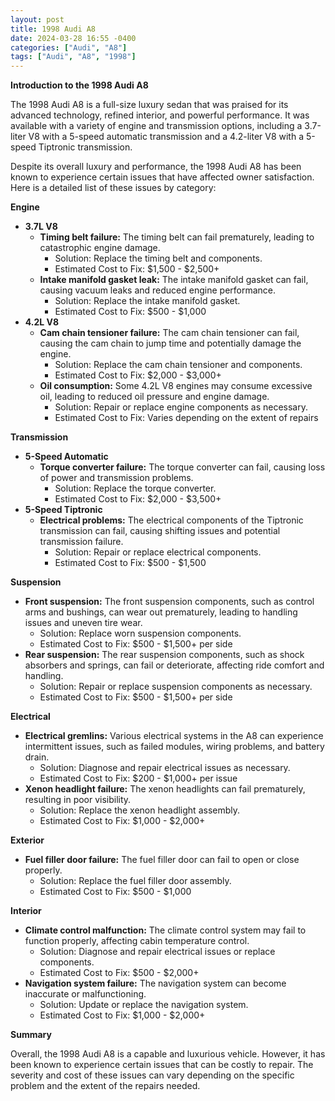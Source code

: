 ```yaml
---
layout: post
title: 1998 Audi A8
date: 2024-03-28 16:55 -0400
categories: ["Audi", "A8"]
tags: ["Audi", "A8", "1998"]
---
```

**Introduction to the 1998 Audi A8**

The 1998 Audi A8 is a full-size luxury sedan that was praised for its advanced technology, refined interior, and powerful performance. It was available with a variety of engine and transmission options, including a 3.7-liter V8 with a 5-speed automatic transmission and a 4.2-liter V8 with a 5-speed Tiptronic transmission.

Despite its overall luxury and performance, the 1998 Audi A8 has been known to experience certain issues that have affected owner satisfaction. Here is a detailed list of these issues by category:

**Engine**

* **3.7L V8**
    * **Timing belt failure:** The timing belt can fail prematurely, leading to catastrophic engine damage.
        * Solution: Replace the timing belt and components.
        * Estimated Cost to Fix: $1,500 - $2,500+
    * **Intake manifold gasket leak:** The intake manifold gasket can fail, causing vacuum leaks and reduced engine performance.
        * Solution: Replace the intake manifold gasket.
        * Estimated Cost to Fix: $500 - $1,000
* **4.2L V8**
    * **Cam chain tensioner failure:** The cam chain tensioner can fail, causing the cam chain to jump time and potentially damage the engine.
        * Solution: Replace the cam chain tensioner and components.
        * Estimated Cost to Fix: $2,000 - $3,000+
    * **Oil consumption:** Some 4.2L V8 engines may consume excessive oil, leading to reduced oil pressure and engine damage.
        * Solution: Repair or replace engine components as necessary.
        * Estimated Cost to Fix: Varies depending on the extent of repairs

**Transmission**

* **5-Speed Automatic**
    * **Torque converter failure:** The torque converter can fail, causing loss of power and transmission problems.
        * Solution: Replace the torque converter.
        * Estimated Cost to Fix: $2,000 - $3,500+
* **5-Speed Tiptronic**
    * **Electrical problems:** The electrical components of the Tiptronic transmission can fail, causing shifting issues and potential transmission failure.
        * Solution: Repair or replace electrical components.
        * Estimated Cost to Fix: $500 - $1,500

**Suspension**

* **Front suspension:** The front suspension components, such as control arms and bushings, can wear out prematurely, leading to handling issues and uneven tire wear.
    * Solution: Replace worn suspension components.
    * Estimated Cost to Fix: $500 - $1,500+ per side
* **Rear suspension:** The rear suspension components, such as shock absorbers and springs, can fail or deteriorate, affecting ride comfort and handling.
    * Solution: Repair or replace suspension components as necessary.
    * Estimated Cost to Fix: $500 - $1,500+ per side

**Electrical**

* **Electrical gremlins:** Various electrical systems in the A8 can experience intermittent issues, such as failed modules, wiring problems, and battery drain.
    * Solution: Diagnose and repair electrical issues as necessary.
    * Estimated Cost to Fix: $200 - $1,000+ per issue
* **Xenon headlight failure:** The xenon headlights can fail prematurely, resulting in poor visibility.
    * Solution: Replace the xenon headlight assembly.
    * Estimated Cost to Fix: $1,000 - $2,000+

**Exterior**

* **Fuel filler door failure:** The fuel filler door can fail to open or close properly.
    * Solution: Replace the fuel filler door assembly.
    * Estimated Cost to Fix: $500 - $1,000

**Interior**

* **Climate control malfunction:** The climate control system may fail to function properly, affecting cabin temperature control.
    * Solution: Diagnose and repair electrical issues or replace components.
    * Estimated Cost to Fix: $500 - $2,000+
* **Navigation system failure:** The navigation system can become inaccurate or malfunctioning.
    * Solution: Update or replace the navigation system.
    * Estimated Cost to Fix: $1,000 - $2,000+

**Summary**

Overall, the 1998 Audi A8 is a capable and luxurious vehicle. However, it has been known to experience certain issues that can be costly to repair. The severity and cost of these issues can vary depending on the specific problem and the extent of the repairs needed.
